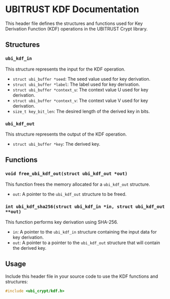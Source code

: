 # UBITRUST KDF Documentation

This header file defines the structures and functions used for Key Derivation Function (KDF) operations in the UBITRUST Crypt library.

## Structures

### `ubi_kdf_in`
This structure represents the input for the KDF operation.
- `struct ubi_buffer *seed`: The seed value used for key derivation.
- `struct ubi_buffer *label`: The label used for key derivation.
- `struct ubi_buffer *context_u`: The context value U used for key derivation.
- `struct ubi_buffer *context_v`: The context value V used for key derivation.
- `size_t key_bit_len`: The desired length of the derived key in bits.

### `ubi_kdf_out`
This structure represents the output of the KDF operation.
- `struct ubi_buffer *key`: The derived key.

## Functions

### `void free_ubi_kdf_out(struct ubi_kdf_out *out)`
This function frees the memory allocated for a `ubi_kdf_out` structure.
- `out`: A pointer to the `ubi_kdf_out` structure to be freed.

### `int ubi_kdf_sha256(struct ubi_kdf_in *in, struct ubi_kdf_out **out)`
This function performs key derivation using SHA-256.
- `in`: A pointer to the `ubi_kdf_in` structure containing the input data for key derivation.
- `out`: A pointer to a pointer to the `ubi_kdf_out` structure that will contain the derived key.

## Usage

Include this header file in your source code to use the KDF functions and structures:

```C
#include <ubi_crypt/kdf.h>